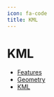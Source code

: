 ```yaml
---
icon: fa-code
title: KML
---
```


# KML

- [Features](./features.md)
- [Geometry](./geometry.md)
- [KML](./kml.md)
